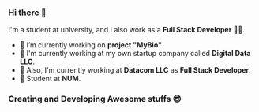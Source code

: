 ### Hi there 👋

I'm a student at university, and I also work as a **Full Stack Developer** 👨‍💻.

- 🔭 I’m currently working on **project "MyBio"**.
- 🏢 I'm currently working at my own startup company called **Digital Data LLC**.
- 🏢 Also, I'm currently working at **Datacom LLC** as **Full Stack Developer**.
- 🏫 Student at **NUM**.

### Creating and Developing Awesome stuffs 😎
